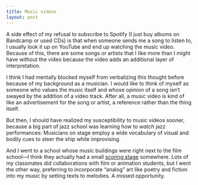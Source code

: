```yaml
---
title: Music videos
layout: post
---
```


A side effect of my refusal to subscribe to Spotify (I just buy albums on
Bandcamp or used CDs) is that when someone sends me a song to listen to, I
usually look it up on YouTube and end up watching the music video. Because of
this, there are some songs or artists that I like more than I might have without
the video because the video adds an additional layer of interpretation.

I think I had mentally blocked myself from verbalizing this thought before
because of my background as a musician. I would like to think of myself as
someone who values the music itself and whose opinion of a song isn’t swayed by
the addition of a video track. After all, a music video is kind of like an
advertisement for the song or artist, a reference rather than the thing itself.

But then, I should have realized my susceptibility to music videos sooner,
because a big part of jazz school was learning how to *watch* jazz performances:
Musicians on stage employ a wide vocabulary of visual and bodily cues to steer
the ship while improvising.

And I went to a school whose music buildings were right next to the film
school—I think they actually had a small
[scoring stage](https://musicbehindthescreen.blogspot.com/2013/03/scoring-stages-sony-mgm.html)
somewhere. Lots of my classmates did collaborations with film or animation
students, but I went the other way, preferring to incorporate “analog” art like
poetry and fiction into my music by setting texts to melodies. A missed
opportunity.
